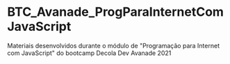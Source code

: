 # BTC_Avanade_ProgParaInternetComJavaScript
Materiais desenvolvidos durante o módulo de "Programação para Internet com JavaScript" do bootcamp Decola Dev Avanade 2021
